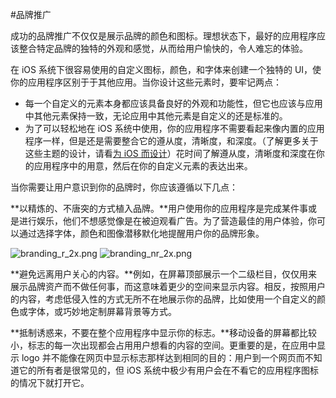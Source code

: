 #品牌推广

成功的品牌推广不仅仅是展示品牌的颜色和图标。理想状态下，最好的应用程序应该整合特定品牌的独特的外观和感觉，从而给用户愉快的，令人难忘的体验。

在 iOS 系统下很容易使用的自定义图标，颜色，和字体来创建一个独特的 UI，使你的应用程序区别于于其他应用。当你设计这些元素时，要牢记两点：

- 每一个自定义的元素本身都应该具备良好的外观和功能性，但它也应该与应用中其他元素保持一致，无论应用中其他元素是自定义的还是标准的。
- 为了可以轻松地在 iOS 系统中使用，你的应用程序不需要看起来像内置的应用程序一样，但是还是需要整合它的遵从度，清晰度，和深度。（了解更多关于这些主题的设计，请看[为 iOS 而设计](designing-for-ios.md)）花时间了解遵从度，清晰度和深度在你的应用程序中的用意，然后在你的自定义元素的表达出来。

当你需要让用户意识到你的品牌时，你应该遵循以下几点：

**以精炼的、不唐突的方式植入品牌。**用户使用你的应用程序是完成某件事或是进行娱乐，他们不想感觉像是在被迫观看广告。为了营造最佳的用户体验，你可以通过选择字体，颜色和图像潜移默化地提醒用户你的品牌形象。

![branding_r_2x.png](images/branding_r_2x.png)
![branding_nr_2x.png](images/branding_nr_2x.png)

**避免远离用户关心的内容。**例如，在屏幕顶部展示一个二级栏目，仅仅用来展示品牌资产而不做任何事，而这意味着更少的空间来显示内容。相反，按照用户的内容，考虑低侵入性的方式无所不在地展示你的品牌，比如使用一个自定义的颜色或字体，或巧妙地定制屏幕背景等方式。

**抵制诱惑来，不要在整个应用程序中显示你的标志。**移动设备的屏幕都比较小，标志的每一次出现都会占用用户想看的内容的空间。更重要的是，在应用中显示 logo 并不能像在网页中显示标志那样达到相同的目的：用户到一个网页而不知道它的所有者是很常见的，但 iOS 系统中极少有用户会在不看它的应用程序图标的情况下就打开它。


